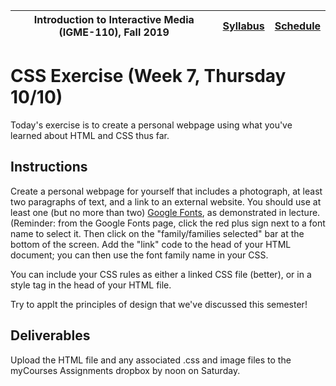 |  Introduction to Interactive Media (IGME-110), Fall 2019 | [Syllabus](https://lawleyfall2019.github.io/110-fall2019/) | [Schedule](https://lawleyfall2019.github.io/110-fall2019/schedule.html#week7) |
|----|----|----|


# CSS Exercise (Week 7, Thursday 10/10)

Today's exercise is to create a personal webpage using what you've learned about HTML and CSS thus far.  

## Instructions

Create a personal webpage for yourself that includes a photograph, at least two paragraphs of text, and a link to an external website. You should use at least one (but no more than two) [Google Fonts](https://fonts.google.com/), as demonstrated in lecture. (Reminder: from the Google Fonts page, click the red plus sign next to a font name to select it. Then click on the "family/families selected" bar at the bottom of the screen. Add the "link" code to the head of your HTML document; you can then use the font family name in your CSS. 

You can include your CSS rules as either a linked CSS file (better), or in a style tag in the head of your HTML file. 

Try to applt the principles of design that we've discussed this semester! 
 
## Deliverables

Upload the HTML file and any associated .css and image files to the myCourses Assignments dropbox by noon on Saturday. 
